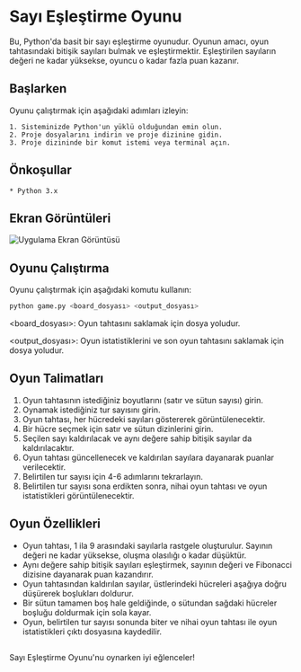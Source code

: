 
# Sayı Eşleştirme Oyunu


Bu, Python'da basit bir sayı eşleştirme oyunudur. Oyunun amacı, oyun tahtasındaki bitişik sayıları bulmak ve eşleştirmektir. Eşleştirilen sayıların değeri ne kadar yüksekse, oyuncu o kadar fazla puan kazanır.

## Başlarken
Oyunu çalıştırmak için aşağıdaki adımları izleyin:

    1. Sisteminizde Python'un yüklü olduğundan emin olun.
    2. Proje dosyalarını indirin ve proje dizinine gidin.
    3. Proje dizininde bir komut istemi veya terminal açın.


## Önkoşullar
    
    * Python 3.x



## Ekran Görüntüleri

![Uygulama Ekran Görüntüsü](https://via.placeholder.com/468x300?text=App+Screenshot+Here)
## 

  
## Oyunu Çalıştırma
 
Oyunu çalıştırmak için aşağıdaki komutu kullanın:

```bash 
python game.py <board_dosyası> <output_dosyası>
```

<board_dosyası>: Oyun tahtasını saklamak için dosya yoludur.

<output_dosyası>: Oyun istatistiklerini ve son oyun tahtasını saklamak için dosya yoludur.
    
## Oyun Talimatları

 1. Oyun tahtasının istediğiniz boyutlarını (satır ve sütun sayısı) girin.
 2. Oynamak istediğiniz tur sayısını girin.
 3. Oyun tahtası, her hücredeki sayıları göstererek görüntülenecektir.
 4. Bir hücre seçmek için satır ve sütun dizinlerini girin.
 5. Seçilen sayı kaldırılacak ve aynı değere sahip bitişik sayılar da kaldırılacaktır.
 6. Oyun tahtası güncellenecek ve kaldırılan sayılara dayanarak puanlar verilecektir.
 7. Belirtilen tur sayısı için 4-6 adımlarını tekrarlayın.
 8. Belirtilen tur sayısı sona erdikten sonra, nihai oyun tahtası ve oyun istatistikleri   görüntülenecektir.

 ## Oyun Özellikleri
+ Oyun tahtası, 1 ila 9 arasındaki sayılarla rastgele oluşturulur. Sayının değeri ne kadar yüksekse, oluşma olasılığı o kadar düşüktür.
+ Aynı değere sahip bitişik sayıları eşleştirmek, sayının değeri ve Fibonacci dizisine dayanarak puan kazandırır.
+ Oyun tahtasından kaldırılan sayılar, üstlerindeki hücreleri aşağıya doğru düşürerek boşlukları doldurur.
+ Bir sütun tamamen boş hale geldiğinde, o sütundan sağdaki hücreler boşluğu doldurmak için sola kayar.
+ Oyun, belirtilen tur sayısı sonunda biter ve nihai oyun tahtası ile oyun istatistikleri çıktı dosyasına kaydedilir.
## 

Sayı Eşleştirme Oyunu'nu oynarken iyi eğlenceler!
